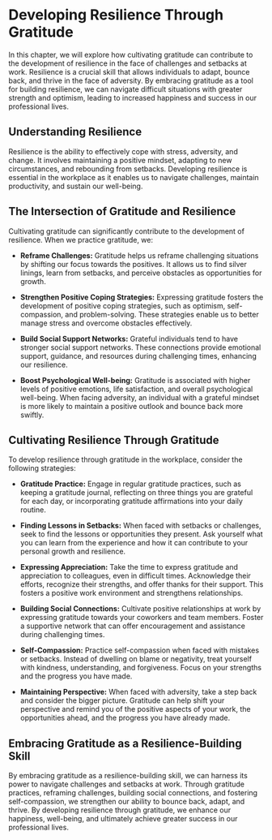 Developing Resilience Through Gratitude
================================================

In this chapter, we will explore how cultivating gratitude can contribute to the development of resilience in the face of challenges and setbacks at work. Resilience is a crucial skill that allows individuals to adapt, bounce back, and thrive in the face of adversity. By embracing gratitude as a tool for building resilience, we can navigate difficult situations with greater strength and optimism, leading to increased happiness and success in our professional lives.

Understanding Resilience
------------------------

Resilience is the ability to effectively cope with stress, adversity, and change. It involves maintaining a positive mindset, adapting to new circumstances, and rebounding from setbacks. Developing resilience is essential in the workplace as it enables us to navigate challenges, maintain productivity, and sustain our well-being.

The Intersection of Gratitude and Resilience
--------------------------------------------

Cultivating gratitude can significantly contribute to the development of resilience. When we practice gratitude, we:

* **Reframe Challenges:** Gratitude helps us reframe challenging situations by shifting our focus towards the positives. It allows us to find silver linings, learn from setbacks, and perceive obstacles as opportunities for growth.

* **Strengthen Positive Coping Strategies:** Expressing gratitude fosters the development of positive coping strategies, such as optimism, self-compassion, and problem-solving. These strategies enable us to better manage stress and overcome obstacles effectively.

* **Build Social Support Networks:** Grateful individuals tend to have stronger social support networks. These connections provide emotional support, guidance, and resources during challenging times, enhancing our resilience.

* **Boost Psychological Well-being:** Gratitude is associated with higher levels of positive emotions, life satisfaction, and overall psychological well-being. When facing adversity, an individual with a grateful mindset is more likely to maintain a positive outlook and bounce back more swiftly.

Cultivating Resilience Through Gratitude
----------------------------------------

To develop resilience through gratitude in the workplace, consider the following strategies:

* **Gratitude Practice:** Engage in regular gratitude practices, such as keeping a gratitude journal, reflecting on three things you are grateful for each day, or incorporating gratitude affirmations into your daily routine.

* **Finding Lessons in Setbacks:** When faced with setbacks or challenges, seek to find the lessons or opportunities they present. Ask yourself what you can learn from the experience and how it can contribute to your personal growth and resilience.

* **Expressing Appreciation:** Take the time to express gratitude and appreciation to colleagues, even in difficult times. Acknowledge their efforts, recognize their strengths, and offer thanks for their support. This fosters a positive work environment and strengthens relationships.

* **Building Social Connections:** Cultivate positive relationships at work by expressing gratitude towards your coworkers and team members. Foster a supportive network that can offer encouragement and assistance during challenging times.

* **Self-Compassion:** Practice self-compassion when faced with mistakes or setbacks. Instead of dwelling on blame or negativity, treat yourself with kindness, understanding, and forgiveness. Focus on your strengths and the progress you have made.

* **Maintaining Perspective:** When faced with adversity, take a step back and consider the bigger picture. Gratitude can help shift your perspective and remind you of the positive aspects of your work, the opportunities ahead, and the progress you have already made.

Embracing Gratitude as a Resilience-Building Skill
--------------------------------------------------

By embracing gratitude as a resilience-building skill, we can harness its power to navigate challenges and setbacks at work. Through gratitude practices, reframing challenges, building social connections, and fostering self-compassion, we strengthen our ability to bounce back, adapt, and thrive. By developing resilience through gratitude, we enhance our happiness, well-being, and ultimately achieve greater success in our professional lives.
